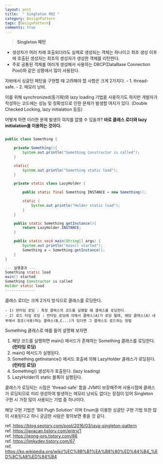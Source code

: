```yaml
---
layout: post
title:  " Singleton 패턴 "
category: DesignPattern
tags: [DesignPattern]
comments: true
---
```


> **Singleton 패턴**

- 생성자가 여러 차례 호출되더라도 실제로 생성되는 객체는 하나이고 최초 생성 이후에 호출된 생성자는 최초의 생성자가 생성한 객체를 리턴한다. 
- 주로 공통된 객체를 여러개 생성해서 사용하는 DBCP(DataBase Connection Pool)와 같은 상황에서 많이 사용된다.
  

자바에서 싱글턴 패턴을 구현할 때 고려해야 할 사항은 크게 2가지다.
    - 1. thread-safe.
    - 2. 메모리 낭비.

이를 위해 synchronized(동기화)와 lazy loading 기법을 사용하기도 하지만
개발자가 작성하는 코드에는 성능 및 정확성으로 인한 문제가 발생할 여지가 있다.
(Double Checked Locking, lazy initialation 등등)

어떻게 하면 이러한 문제 발생의 여지를 없앨 수 있을까?
<b>바로 클래스 로더와 lazy initialation을 이용하는 것이다.</b>


```java

public class Something {

    private Something(){
        System.out.println("Something Constructor is called");
    }

    static{
        System.out.println("Something static load");
    }

    private static class LazyHolder {

        public static final Something INSTANCE = new Something();

        static {
            System.out.println("Holder static load");
        }
    }

    public static Something getInstance(){
        return LazyHolder.INSTANCE;
    }

    public static void main(String[] args) {
        System.out.println("main() started");
        Something a = Something.getInstance();
    }
}

--- 실행결과 ---
Something static load
main() started
Something Constructor is called
Holder static load
--------------
```


클래스 로더는 크게 2가지 방식으로 클래스를 로딩한다.

    - 1) 런타임 로딩 : 특정 클래스의 코드를 실행할 떄 클래스를 로딩한다.
    - 2) 로드 타임 로딩 : 런타임 로딩에 의해서 클래스(A)가 로딩 될때, 해당 클래스(A) 내부에서 참조(사용)하는 클래스(B,C...)가 있다면 그 클래스도 로드하는 방법

Something 클래스로 예를 들어 설명해 보자면

1. 해당 코드를 실행하면 main() 메서드가 존재하는 Something 클래스를 로딩한다. <b>(런타임 로딩)</b>
2. main() 메서드가 실행된다.
3. Something.getInstance() 메서드 호출에 의해 LazyHolder 클래스가 로딩된다. <b>(런타임 로딩)</b>
4. Something() 생성자가 호출된다. (lazy loading)
5. LazyHolder의 static 블록이 실행된다.

클래스가 로딩되는 시점은 'thread-safe' 함을 JVM이 보장해주며
사용시점에 클래스가 로딩되므로 미리 생성하여 발생하는 메모리 낭비도 없다는 장점이 있어
Singleton 구현 시 가장 많이 사용되는 기법 중 하나이다.

해당 구현 기법은 'Bill Pugh Solution' 이며
Enum을 이용한 싱글턴 구현 기법 또한 많이 사용된다고 하니
궁금한 사람은 찾아보면 좋을 것 같다.

ref. <a href="https://blog.seotory.com/post/2016/03/java-singleton-pattern">https://blog.seotory.com/post/2016/03/java-singleton-pattern<br></a>
ref. <a href="https://javacan.tistory.com/entry/1">https://javacan.tistory.com/entry/1<br></a>
ref. <a href="https://jeong-pro.tistory.com/86">https://jeong-pro.tistory.com/86<br></a>
ref. <a href="https://limkydev.tistory.com/67">https://limkydev.tistory.com/67<br></a>
ref. <a href="https://ko.wikipedia.org/wiki/%EC%8B%B1%EA%B8%80%ED%84%B4_%ED%8C%A8%ED%84%B4">https://ko.wikipedia.org/wiki/%EC%8B%B1%EA%B8%80%ED%84%B4_%ED%8C%A8%ED%84%B4</a>

